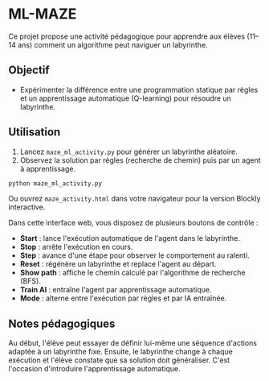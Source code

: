# ML-MAZE

Ce projet propose une activité pédagogique pour apprendre aux élèves (11–14 ans) comment un algorithme peut naviguer un labyrinthe.

## Objectif

* Expérimenter la différence entre une programmation statique par règles et un apprentissage automatique (Q-learning) pour résoudre un labyrinthe.

## Utilisation

1. Lancez `maze_ml_activity.py` pour générer un labyrinthe aléatoire.
2. Observez la solution par règles (recherche de chemin) puis par un agent à apprentissage.

```bash
python maze_ml_activity.py
```

Ou ouvrez `maze_activity.html` dans votre navigateur pour la version Blockly interactive.

Dans cette interface web, vous disposez de plusieurs boutons de contrôle :

- **Start** : lance l'exécution automatique de l'agent dans le labyrinthe.
- **Stop** : arrête l'exécution en cours.
- **Step** : avance d'une étape pour observer le comportement au ralenti.
- **Reset** : régénère un labyrinthe et replace l'agent au départ.
- **Show path** : affiche le chemin calculé par l'algorithme de recherche (BFS).
- **Train AI** : entraîne l'agent par apprentissage automatique.
- **Mode** : alterne entre l'exécution par règles et par IA entraînée.

## Notes pédagogiques

Au début, l'élève peut essayer de définir lui-même une séquence d'actions adaptée à un labyrinthe fixe. Ensuite, le labyrinthe change à chaque exécution et l'élève constate que sa solution doit généraliser. C'est l'occasion d'introduire l'apprentissage automatique.
